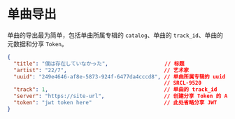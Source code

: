 # 单曲导出

单曲的导出最为简单，包括单曲所属专辑的 `catalog`、单曲的 `track_id`、单曲的元数据和分享 `Token`。

```json
{
  "title": "僕は存在していなかった",                  // 标题
  "artist": "22/7",                               // 艺术家
  "uuid": "249e4646-af8e-5873-924f-6477da4cccd8", // 单曲所属专辑的 uuid
                                                  // SRCL-9520
  "track": 1,                                     // 单曲的 track_id
  "server": "https://site-url",                   // 创建分享 Token 的 Annil 服务器地址
  "token": "jwt token here"                       // 此处省略分享 JWT
}
```
